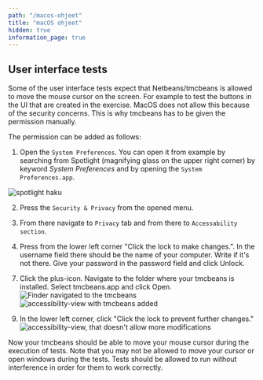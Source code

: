 ```yaml
---
path: "/macos-ohjeet"
title: "macOS ohjeet"
hidden: true
information_page: true
---
```


<!-- ## Käyttöliittymätestit -->
## User interface tests

<!-- Osa käyttöliittymätesteistä odottaa, että NetBeans/tmcbeans saa siirtää hiiren kursoria näytöllä, esimerkiksi testatakseen tehtävässä tehdyn käyttöliittymän nappuloita. macOS ei oletuksena salli turvasyistä ohjelmia siirtämään hiirtä, joten tmcbeans:lle pitää käydä lisäämässä oikeus tätä varten. -->
Some of the user interface tests expect that Netbeans/tmcbeans is allowed to move the mouse cursor on the screen. For example to test the buttons in the UI that are created in the exercise. MacOS does not allow this because of the security concerns. This is why tmcbeans has to be given the permission manually.



<!-- Oikeuden voi lisätä seuraavasti: -->
The permission can be added as follows:

<!-- 1. Avaa ensin System Preferences. Voit avata sen esimerkiksi hakemalla Spotlight:sta (suurennuslasikuvake oikeassa yläkulmassa) system preferences, ja avaamalla sieltä System Preferences.app. -->
1. Open the `System Preferences`. You can open it from example by searching from Spotlight (magnifying glass on the upper right corner) by keyword _System Preferences_ and by opening the `System Preferences.app`.

![spotlight haku](./img/macos-guide/search_system_preferences.png)

<!-- 2. Paina avautuvassa näkymässä yläriviltä löytyvää Security & Privacy.
![system preferences näkymä](./img/macos-guide/system_preferences.png) -->
2. Press the `Security & Privacy` from the opened menu.

<!-- 3. Navigoi näkymässä Privacy-välilehdelle ja siellä Accessibility -osioon.
![privacy2accessibility näkymä](./img/macos-guide/navigation.png) -->
3. From there navigate to `Privacy` tab and from there to `Accessability section`.

<!-- 4. Paina vasemmasta alakulmasta "Click the lock to make changes." Username-kentässä pitäisi lukea automaattisesti tietokoneesi käyttäjätunnus. Syötä se, jos se puuttuu. Syötä salasanasi Password-kenttään ja paina Unlock.
![salasanansyöttämisnäkymä](./img/macos-guide/open-lock.png) -->
4. Press from the lower left corner "Click the lock to make changes.". In the username field there should be the name of your computer. Write if it's not there. Give your password in the password field and click Unlock.

<!-- 7. Paina nyt plus-kuvaketta. Navigoi avautuvassa näkymässä siihen kansioon, mihin tmcbeans on asennettuna koneellasi. Valitse tmcbeans.app ja paina Open. -->
7. Click the plus-icon. Navigate to the folder where your tmcbeans is installed. Select tmcbeans.app and click Open.
![Finder navigated to the tmcbeans](./img/macos-guide/add_tmcbeans.png)
![accessibility-view with tmcbeans added](./img/macos-guide/tmcbeans_added.png)

<!-- 9. Paina vasemmasta alakulmasta "Click the lock to prevent further changes." -->
9. In the lower left corner, click "Click the lock to prevent further changes."
![accessibility-view, that doesn't allow more modifications](./img/macos-guide/done.png)

<!-- Nyt tmcbeans pitäisi pystyä siirtämään hiirtä testien ajossa. Huomaathan, että et saa samanaikaisesti siirtää itse hiirtä tai availla ikkunoita, kun testit pyörivät. Testien pitää saada rauhassa navigoida yksin näytöllä, jotta ne testaavat oikein ohjelmasi toimintaa. -->
Now your tmcbeans should be able to move your mouse cursor during the execution of tests. Note that you may not be allowed to move your cursor or open windows during the tests. Tests should be allowed to run without interference in order for them to work correctly.
